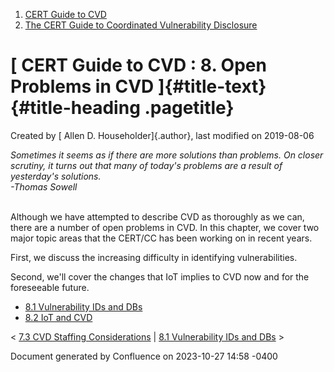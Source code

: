 



1.  [CERT Guide to CVD](index.html)
2.  [The CERT Guide to Coordinated Vulnerability
    Disclosure](The-CERT-Guide-to-Coordinated-Vulnerability-Disclosure_47677443.html)


# [ CERT Guide to CVD : 8. Open Problems in CVD ]{#title-text} {#title-heading .pagetitle}




Created by [ Allen D. Householder]{.author}, last modified on 2019-08-06



*Sometimes it seems as if there are more solutions than problems. On
closer scrutiny, it turns out that many of today\'s problems are a
result of yesterday\'s solutions.*\
*-Thomas Sowell*

\
Although we have attempted to describe CVD as thoroughly as we can,
there are a number of open problems in CVD. In this chapter, we cover
two major topic areas that the CERT/CC has been working on in recent
years.

First, we discuss the increasing difficulty in identifying
vulnerabilities.

Second, we\'ll cover the changes that IoT implies to CVD now and for the
foreseeable future.

-   [8.1 Vulnerability IDs and
    DBs](8.1-Vulnerability-IDs-and-DBs_47677497.html)
-   [8.2 IoT and CVD](8.2-IoT-and-CVD_47677498.html)



\< [7.3 CVD Staffing
Considerations](7.3-CVD-Staffing-Considerations_47677495.html) \| [8.1
Vulnerability IDs and DBs](8.1-Vulnerability-IDs-and-DBs_47677497.html)
\>








Document generated by Confluence on 2023-10-27 14:58 -0400






